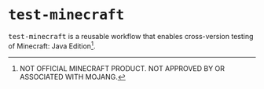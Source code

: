 # <samp>test-minecraft</samp>

<samp>test-minecraft</samp> is a reusable workflow that enables cross-version testing of Minecraft: Java Edition[^1].

[^1]: NOT OFFICIAL MINECRAFT PRODUCT. NOT APPROVED BY OR ASSOCIATED WITH MOJANG.
